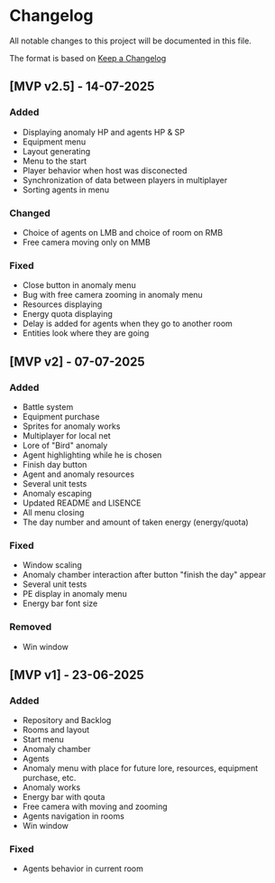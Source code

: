 # Changelog

All notable changes to this project will be documented in this file.

The format is based on [Keep a Changelog](https://keepachangelog.com/en/1.1.0/)

## [MVP v2.5] - 14-07-2025

### Added

- Displaying anomaly HP and agents HP & SP
- Equipment menu
- Layout generating
- Menu to the start
- Player behavior when host was disconected
- Synchronization of data between players in multiplayer
- Sorting agents in menu

### Changed

- Choice of agents on LMB and choice of room on RMB
- Free camera moving only on MMB

### Fixed

- Close button in anomaly menu
- Bug with free camera zooming in anomaly menu
- Resources displaying
- Energy quota displaying
- Delay is added for agents when they go to another room
- Entities look where they are going

## [MVP v2] - 07-07-2025

### Added

- Battle system
- Equipment purchase
- Sprites for anomaly works
- Multiplayer for local net
- Lore of "Bird" anomaly
- Agent highlighting while he is chosen
- Finish day button
- Agent and anomaly resources
- Several unit tests
- Anomaly escaping
- Updated README and LISENCE
- All menu closing
- The day number and amount of taken energy (energy/quota)

### Fixed

- Window scaling
- Anomaly chamber interaction after button "finish the day" appear
- Several unit tests
- PE display in anomaly menu
- Energy bar font size

### Removed

- Win window

## [MVP v1] - 23-06-2025

### Added

- Repository and Backlog
- Rooms and layout
- Start menu
- Anomaly chamber
- Agents
- Anomaly menu with place for future lore, resources, equipment purchase, etc.
- Anomaly works
- Energy bar with qouta
- Free camera with moving and zooming
- Agents navigation in rooms
- Win window

### Fixed

- Agents behavior in current room
